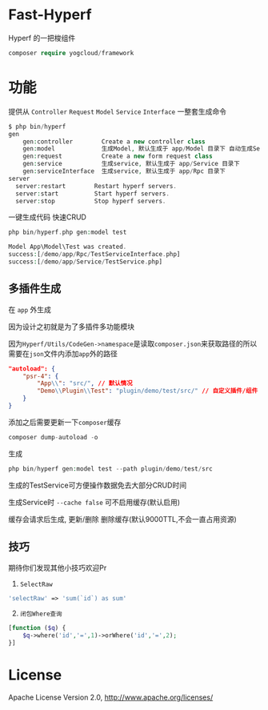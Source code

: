 # Fast-Hyperf
Hyperf 的一把梭组件

```php
composer require yogcloud/framework
```

# 功能
提供从 `Controller` `Request` `Model` `Service` `Interface` 一整套生成命令
```php
$ php bin/hyperf 
gen
    gen:controller        Create a new controller class
    gen:model             生成Model, 默认生成于 app/Model 目录下 自动生成Service,Interface
    gen:request           Create a new form request class
    gen:service           生成service, 默认生成于 app/Service 目录下
    gen:serviceInterface  生成service, 默认生成于 app/Rpc 目录下
server
  server:restart        Restart hyperf servers.
  server:start          Start hyperf servers.
  server:stop           Stop hyperf servers.
```


一键生成代码 快速CRUD
```php
php bin/hyperf.php gen:model test

Model App\Model\Test was created.
success:[/demo/app/Rpc/TestServiceInterface.php]
success:[/demo/app/Service/TestService.php]
```

## 多插件生成
在 `app` 外生成

因为设计之初就是为了多插件多功能模块

因为`Hyperf/Utils/CodeGen->namespace`是读取`composer.json`来获取路径的所以需要在`json`文件内添加`app`外的路径
```json
"autoload": {
    "psr-4": {
        "App\\": "src/", // 默认情况
        "Demo\\Plugin\\Test": "plugin/demo/test/src/" // 自定义插件/组件
    }
}
```
添加之后需要更新一下`composer`缓存
```php
composer dump-autoload -o
```
生成
```php
php bin/hyperf gen:model test --path plugin/demo/test/src
```

生成的TestService可方便操作数据免去大部分CRUD时间

生成Service时 `--cache false` 可不启用缓存(默认启用)

缓存会请求后生成, 更新/删除 删除缓存(默认9000TTL,不会一直占用资源)

## 技巧
期待你们发现其他小技巧欢迎Pr

1. `SelectRaw`
```php
'selectRaw' => 'sum(`id`) as sum'
```
2. `闭包Where查询`
```php
[function ($q) {
    $q->where('id','=',1)->orWhere('id','=',2);
}]
```
# License
Apache License Version 2.0, http://www.apache.org/licenses/